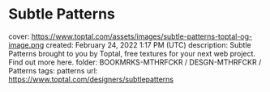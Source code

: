 # Subtle Patterns

cover: https://www.toptal.com/assets/images/subtle-patterns-toptal-og-image.png
created: February 24, 2022 1:17 PM (UTC)
description: Subtle Patterns brought to you by Toptal, free textures for your next web project. Find out more here.
folder: BOOKMRKS-MTHRFCKR / DESGN-MTHRFCKR / Patterns
tags: patterns
url: https://www.toptal.com/designers/subtlepatterns